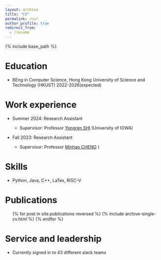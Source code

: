 ```yaml
---
layout: archive
title: "CV"
permalink: /cv/
author_profile: true
redirect_from:
  - /resume
---
```


{% include base_path %}

Education
======
* BEng in Computer Science, Hong Kong University of Science and Technology (HKUST) 2022-2026(expected)

Work experience
======
* Summer 2024: Research Assistant
  * Supervisor: Professor [Yongren SHI](https://sociology.uiowa.edu/people/yongren-shi) (University of IOWA)

* Fall 2023: Research Assistant
  * Supervisor: Professor [Minhao CHENG](https://cmhcbb.github.io/) (
  
Skills
======
* Python, Java, C++, LaTex, RISC-V

Publications
======
  <ul>{% for post in site.publications reversed %}
    {% include archive-single-cv.html %}
  {% endfor %}</ul>

  
Service and leadership
======
* Currently signed in to 43 different slack teams
